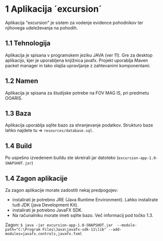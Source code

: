 # 1 Aplikacija ´excursion´
Aplikacija "excursion" je sistem za vodenje evidence pohodnikov ter njihovega udeleževanja na pohodih.

## 1.1 Tehnologija
Aplikacija je spisana v programskem jeziku JAVA (ver 11). Gre za desktop aplikacijo, kjer je uporabljena knjižnica javafx.
Projekt uporablja Maven packet manager in tako olajša upravljanje z zahtevanimi komponentami.

## 1.2 Namen
Aplikacija je spisana za študijske potrebe na FOV MAG IS, pri predmetu OOARIS.

## 1.3 Baza
Aplikacija uporablja sqlite bazo za shranjevanje podatkov. Strukturo baze lahko najdete tu => `resources/database.sql`.

## 1.4 Build
Po uspešno izvedenem buildu ste skreirali jar datoteko (`excursion-app-1.0-SNAPSHOT.jar`)

## 1.4 Zagon aplikacije
Za zagon aplikacije morate zadostiti nekaj predpogojev:
 - instalirati je potrebno JRE (Java Runtime Environment). Lahko instalirate tudi JDK (java Development Kit).
 - instalirati je potrebno JavaFX SDK.
 - Na računalniku morate imeti sqlite bazo. Več informacij pod točko 1.3.
 
 Zagon:
 ```$ java -jar excursion-app-1.0-SNAPSHOT.jar  --module-path="C:\Program Files\Java\javafx-sdk-11\lib" --add-modules=javafx.controls,javafx.fxml```